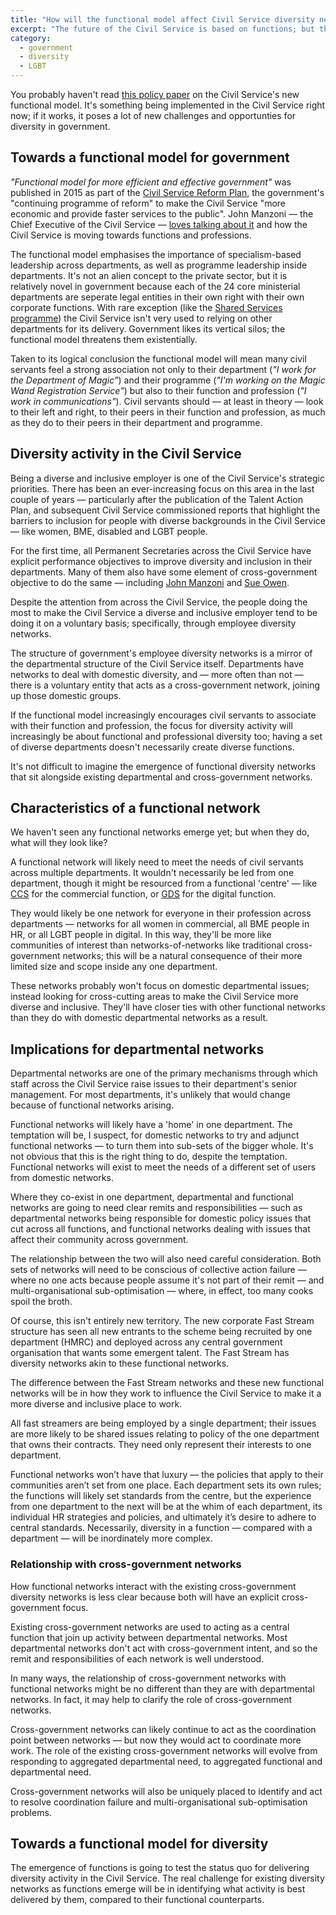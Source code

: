 ```yaml
---
title: "How will the functional model affect Civil Service diversity networks?"
excerpt: "The future of the Civil Service is based on functions; but the work of diversity networks is based around departments. How can cross-government diversity activity evolve to meet the needs of a changing Civil Service?"
category:
  - government
  - diversity
  - LGBT
---
```


You probably haven't read [this policy paper](//www.gov.uk/government/publications/civil-service-reform-plan) on the Civil Service's new functional model. It's something being implemented in the Civil Service right now; if it works, it poses a lot of new challenges and opportunties for diversity in government.

## Towards a functional model for government

*"Functional model for more efficient and effective government"* was published in 2015 as part of the [Civil Service Reform Plan](//www.gov.uk//publications/civil-service-reform-plan), the government's "continuing programme of reform" to make the Civil Service "more economic and provide faster services to the public". John Manzoni — the Chief Executive of the Civil Service — [loves talking about it](//civilservice.blog.gov.uk/2015/04/16/forging-ahead-with-the-functions/) and how the Civil Service is moving towards functions and professions.

The functional model emphasises the importance of specialism-based leadership across departments, as well as programme leadership inside departments. It's not an alien concept to the private sector, but it is relatively novel in government because each of the 24 core ministerial departments are seperate legal entities in their own right with their own corporate functions. With rare exception (like the [Shared Services programme](//www.gov.uk/government/news/next-generation-shared-services-to-save-millions-for-taxpayers)) the Civil Service isn't very used to relying on other departments for its delivery. Government likes its vertical silos; the functional model threatens them existentially.

Taken to its logical conclusion the functional model will mean many civil servants feel a strong association not only to their department (*"I work for the Department of Magic"*) and their programme (*"I'm working on the Magic Wand Registration Service"*) but also to their function and profession (*"I work in communications"*). Civil servants should — at least in theory — look to their left and right, to their peers in their function and profession, as much as they do to their peers in their department and programme.

## Diversity activity in the Civil Service

Being a diverse and inclusive employer is one of the Civil Service's strategic priorities. There has been an ever-increasing focus on this area in the last couple of years — particularly after the publication of the Talent Action Plan, and subsequent Civil Service commissioned reports that highlight the barriers to inclusion for people with diverse backgrounds in the Civil Service — like women, BME, disabled and LGBT people.

For the first time, all Permanent Secretaries across the Civil Service have explicit performance objectives to improve diversity and inclusion in their departments. Many of them also have some element of cross-government objective to do the same — including [John Manzoni](//www.gov.uk/government/people/john-manzoni) and [Sue Owen](//www.gov.uk/government/people/sue-owen).

Despite the attention from across the Civil Service, the people doing the most to make the Civil Service a diverse and inclusive employer tend to be doing it on a voluntary basis; specifically, through employee diversity networks.

The structure of government's employee diversity networks is a mirror of the departmental structure of the Civil Service itself. Departments have networks to deal with domestic diversity, and — more often than not — there is a voluntary entity that acts as a cross-government network, joining up those domestic groups.

If the functional model increasingly encourages civil servants to associate with their function and profession, the focus for diversity activity will increasingly be about functional and professional diversity too; having a set of diverse departments doesn't necessarily create diverse functions.

It's not difficult to imagine the emergence of functional diversity networks that sit alongside existing departmental and cross-government networks.

## Characteristics of a functional network

We haven't seen any functional networks emerge yet; but when they do, what will they look like? 

A functional network will likely need to meet the needs of civil servants across multiple departments. It wouldn't necessarily be led from one department, though it might be resourced from a functional 'centre' — like [CCS](//www.gov.uk/government/organisations/crown-commercial-service) for the commercial function, or [GDS](//www.gov.uk/government/organisations/government-digital-service) for the digital function. 

They would likely be one network for everyone in their profession across departments — networks for all women in commercial, all BME people in HR, or all LGBT people in digital. In this way, they'll be more like communities of interest than networks-of-networks like traditional cross-government networks; this will be a natural consequence of their more limited size and scope inside any one department.

These networks probably won't focus on domestic departmental issues; instead looking for cross-cutting areas to make the Civil Service more diverse and inclusive. They'll have closer ties with other functional networks than they do with domestic departmental networks as a result.

## Implications for departmental networks 

Departmental networks are one of the primary mechanisms through which staff across the Civil Service raise issues to their department's senior management. For most departments, it's unlikely that would change because of functional networks arising. 

Functional networks will likely have a 'home' in one department. The temptation will be, I suspect, for domestic networks to try and adjunct functional networks — to turn them into sub-sets of the bigger whole. It's not obvious that this is the right thing to do, despite the temptation. Functional networks will exist to meet the needs of a different set of users from domestic networks. 

Where they co-exist in one department, departmental and functional networks are going to need clear remits and responsibilities — such as departmental networks being responsible for domestic policy issues that cut across all functions, and functional networks dealing with issues that affect their community across government. 

The relationship between the two will also need careful consideration. Both sets of networks will need to be conscious of collective action failure — where no one acts because people assume it's not part of their remit — and multi-organisational sub-optimisation — where, in effect, too many cooks spoil the broth.

Of course, this isn't entirely new territory. The new corporate Fast Stream structure has seen all new entrants to the scheme being recruited by one department (HMRC) and deployed across any central government organisation that wants some emergent talent. The Fast Stream has diversity networks akin to these functional networks.

The difference between the Fast Stream networks and these new functional networks will be in how they work to influence the Civil Service to make it a more diverse and inclusive place to work.

All fast streamers are being employed by a single department; their issues are more likely to be shared issues relating to policy of the one department that owns their contracts. They need only represent their interests to one department.

Functional networks won’t have that luxury — the policies that apply to their communities aren’t set from one place. Each department sets its own rules; the functions will likely set standards from the centre, but the experience from one department to the next will be at the whim of each department, its individual HR strategies and policies, and ultimately it’s desire to adhere to central standards. Necessarily, diversity in a function — compared with a department — will be inordinately more complex.

### Relationship with cross-government networks

How functional networks interact with the existing cross-government diversity networks is less clear because both will have an explicit cross-government focus.

Existing cross-government networks are used to acting as a central function that join up activity between departmental networks. Most departmental networks don't act with cross-government intent, and so the remit and responsibilities of each network is well understood.

In many ways, the relationship of cross-government networks with functional networks might be no different than they are with departmental networks. In fact, it may help to clarify the role of cross-government networks.

Cross-government networks can likely continue to act as the coordination point between networks — but now they would act to coordinate more work. The role of the existing cross-government networks will evolve from responding to aggregated departmental need, to aggregated functional and departmental need. 

Cross-government networks will also be uniquely placed to identify and act to resolve coordination failure and multi-organisational sub-optimisation problems.

## Towards a functional model for diversity

The emergence of functions is going to test the status quo for delivering diversity activity in the Civil Service. The real challenge for existing diversity networks as functions emerge will be in identifying what activity is best delivered by them, compared to their functional counterparts.